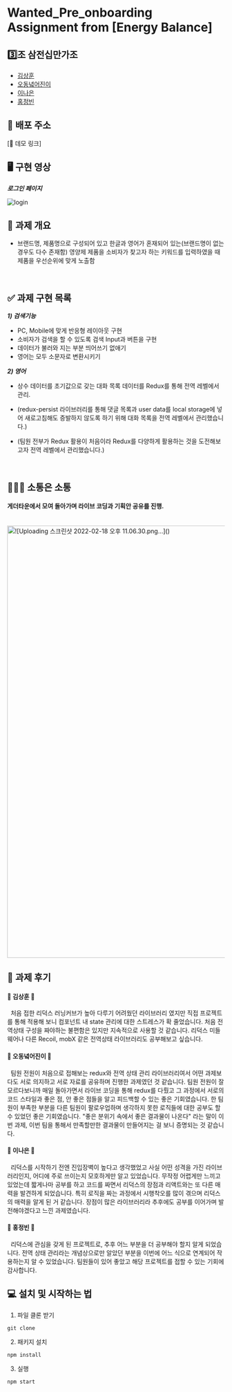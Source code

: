 # Wanted_Pre_onboarding Assignment from [Energy Balance]

## 3️⃣조 삼전십만가조

- [김상훈](https://github.com/Ho0on)
- [오동녘어진이](https://github.com/eojine94)
- [이나은](https://github.com/cotton-cotton)
- [홍정빈](https://github.com/tohjbin2)

## 🚀 배포 주소

[🔗 데모 링크]

## 🖥 구현 영상

***로그인 페이지***

![login](https://user-images.githubusercontent.com/83998679/153635975-443f3996-eeac-410c-9776-1631baf166c9.gif)


## 🥑 과제 개요

- 브랜드명, 제품명으로 구성되어 있고 한글과 영어가 혼재되어 있는(브랜드명이 없는 경우도 다수 존재함) 영양제 제품을 소비자가 찾고자 하는 키워드를 입력하였을 때 제품을 우선순위에 맞게 노출함

  <br>

## ✅ 과제 구현 목록

**_1) 검색기능_**

- PC, Mobile에 맞게 반응형 레이아웃 구현
- 소비자가 검색을 할 수 있도록 검색 Input과 버튼을 구현
- 데이터가 불러와 지는 부분 띄어쓰기 없애기
- 영어는 모두 소문자로 변환시키기

**_2) 영어_**

- 상수 데이터를 초기값으로 갖는 대화 목록 데이터를 Redux를 통해 전역 레벨에서 관리.
- (redux-persist 라이브러리를 통해 댓글 목록과 user data를 local storage에 넣어 새로고침해도 증발하지 않도록 하기 위해 대화 목록을 전역 레벨에서 관리했습니다.)
- (팀원 전부가 Redux 활용이 처음이라 Redux를 다양하게 활용하는 것을 도전해보고자 전역 레벨에서 관리했습니다.)

  <br>
  
## 👨🏼‍💻 소통은 소통

#### 게더타운에서 모여 돌아가며 라이브 코딩과 기획안 공유를 진행.
  <br>

<img width="1000" alt="![Uploading 스크린샷 2022-02-18 오후 11.06.30.png…]()">

  
## 🍉 과제 후기

#### 🍩 김상훈 🍩

&nbsp;&nbsp;처음 접한 리덕스 러닝커브가 높아 다루기 어려웠던 라이브러리 였지만 직접 프로젝트를 통해 적용해 보니 컴포넌트 내 state 관리에 대한 스트레스가 확 줄었습니다. 처음 전역상태 구성을 짜야하는 불편함은 있지만 지속적으로 사용할 것 같습니다. 리덕스 미들웨어나 다른 Recoil, mobX 같은 전역상태 라이브러리도 공부해보고 싶습니다.

#### 🍿 오동녘어진이 🍿

&nbsp;&nbsp;팀원 전원이 처음으로 접해보는 redux와 전역 상태 관리 라이브러리여서 어떤 과제보다도 서로 의지하고 서로 자료를 공유하며 진행한 과제였던 것 같습니다. 팀원 전원이 잘 모르다보니까 매일 돌아가면서 라이브 코딩을 통해 redux를 다뤘고 그 과정에서 서로의 코드 스타일과 좋은 점, 안 좋은 점들을 알고 피드백할 수 있는 좋은 기회였습니다. 한 팀원이 부족한 부분을 다른 팀원이 팔로우업하며 생각하지 못한 로직들에 대한 공부도 할 수 있었던 좋은 기회였습니다. "좋은 분위기 속에서 좋은 결과물이 나온다" 라는 말이 이번 과제, 이번 팀을 통해서 만족할만한 결과물이 만들어지는 걸 보니 증명되는 것 같습니다. 

#### 🍭 이나은 🍭

&nbsp;&nbsp;리덕스를 시작하기 전엔 진입장벽이 높다고 생각했었고 사실 어떤 성격을 가진 라이브러리인지, 어디에 주로 쓰이는지 모호하게만 알고 있었습니다. 무작정 어렵게만 느끼고 있었는데 짧게나마 공부를 하고 코드를 짜면서 리덕스의 장점과 리액트와는 또 다른 매력을 발견하게 되었습니다. 특히 로직을 짜는 과정에서 시행착오를 많이 겪으며 리덕스의 매력을 알게 된 거 같습니다. 장점이 많은 라이브러리라 추후에도 공부를 이어가며 발전해야겠다고 느낀 과제였습니다.

#### 🍙 홍정빈 🍙

&nbsp;&nbsp;리덕스에 관심을 갖게 된 프로젝트로, 추후 어느 부분을 더 공부해야 할지 알게 되었습니다. 전역 상태 관리라는 개념상으로만 알았던 부분을 이번에 어느 식으로 연계되어 작용하는지 알 수 있었습니다. 팀원들이 있어 좋았고 해당 프로젝트를 접할 수 있는 기회에 감사합니다.



## 💻 설치 및 시작하는 법

1. 파일 클론 받기

```
git clone 
```

2. 패키지 설치

```
npm install
```

3. 실행

```
npm start
```
